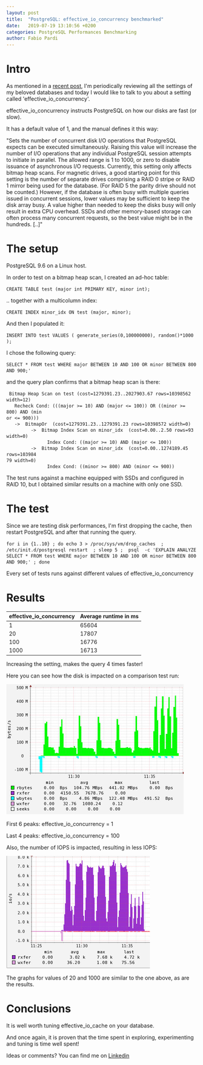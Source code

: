 ```yaml
---
layout: post
title:  "PostgreSQL: effective_io_concurrency benchmarked"
date:   2019-07-19 13:10:56 +0200
categories: PostgreSQL Performances Benchmarking
author: Fabio Pardi
---
```



# Intro

As mentioned in a [recent post][recent post], I'm periodically reviewing all the settings of my beloved databases and today I would like to talk to you about a setting called 'effective_io_concurrency'. 

effective_io_concurrency instructs PostgreSQL on how our disks are fast (or slow).

It has a default value of 1, and the manual defines it this way:


"Sets the number of concurrent disk I/O operations that PostgreSQL expects can be executed simultaneously. 
Raising this value will increase the number of I/O operations that any individual PostgreSQL session attempts to initiate in parallel. 
The allowed range is 1 to 1000, or zero to disable issuance of asynchronous I/O requests. Currently, this setting only affects bitmap heap scans.
For magnetic drives, a good starting point for this setting is the number of separate drives comprising a RAID 0 stripe or RAID 1 mirror being used for the database. (For RAID 5 the parity drive should not be counted.) 
However, if the database is often busy with multiple queries issued in concurrent sessions, lower values may be sufficient to keep the disk array busy. A value higher than needed to keep the disks busy will only result in extra CPU overhead. 
SSDs and other memory-based storage can often process many concurrent requests, so the best value might be in the hundreds.
[..]"



# The setup

PostgreSQL 9.6 on a Linux host.

In order to test on a bitmap heap scan, I created an ad-hoc table:
```
CREATE TABLE test (major int PRIMARY KEY, minor int);
```
.. together with a multicolumn index:
```
CREATE INDEX minor_idx ON test (major, minor);
```
And then I populated it:
```
INSERT INTO test VALUES ( generate_series(0,100000000), random()*1000 );
```
I chose the following query:
```
SELECT * FROM test WHERE major BETWEEN 10 AND 100 OR minor BETWEEN 800 AND 900;'
```
and the query plan confirms that a bitmap heap scan is there:

```
 Bitmap Heap Scan on test (cost=1279391.23..2027903.67 rows=10398562 width=12)
   Recheck Cond: (((major >= 10) AND (major <= 100)) OR ((minor >= 800) AND (min
or <= 900)))
   ->  BitmapOr  (cost=1279391.23..1279391.23 rows=10398572 width=0)
         ->  Bitmap Index Scan on minor_idx  (cost=0.00..2.50 rows=93 width=0)
               Index Cond: ((major >= 10) AND (major <= 100))
         ->  Bitmap Index Scan on minor_idx  (cost=0.00..1274189.45 rows=103984
79 width=0)
               Index Cond: ((minor >= 800) AND (minor <= 900))
```

The test runs against a machine equipped with SSDs and configured in RAID 10, but I obtained similar results on a machine with only one SSD.


# The test

Since we are testing disk performances, I'm first dropping the cache, then restart PostgreSQL and after that running the query.
```
for i in {1..10} ; do echo 3 > /proc/sys/vm/drop_caches  ; /etc/init.d/postgresql restart  ; sleep 5 ;  psql  -c 'EXPLAIN ANALYZE SELECT * FROM test WHERE major BETWEEN 10 AND 100 OR minor BETWEEN 800 AND 900;' ; done
```
Every set of tests runs against different values of effective_io_concurrency 


# Results



|    effective_io_concurrency      | Average runtime in ms |
|---|---|
| 1 | 65604 |
| 20 | 17807|
| 100 | 16776 |
| 1000 | 16713 |

Increasing the setting, makes the query 4 times faster!

Here you can see how the disk is impacted on a comparison test run:



![Effective_io_conc.png‎](https://raw.githubusercontent.com/Portavita/portavita.github.io/master/img/Effective_io_conc.jpeg)



First 6 peaks: effective_io_concurrency = 1

Last 4 peaks: effective_io_concurrency = 100 


Also, the number of IOPS is impacted, resulting in less IOPS:

![Effective_io_conc.png‎](https://raw.githubusercontent.com/Portavita/portavita.github.io/master/img/Effective_io_conc_IOPS.jpeg)


The graphs for values of 20 and 1000 are similar to the one above, as are the results.

# Conclusions

It is well worth tuning effective_io_cache on your database. 

And once again, it is proven that the time spent in exploring, experimenting and tuning is time well spent!

Ideas or comments? You can find me on [Linkedin](https://www.linkedin.com/in/fabiopardi/)



[recent post]: https://portavita.github.io/2019-05-13-blog_about_wal_compression/


